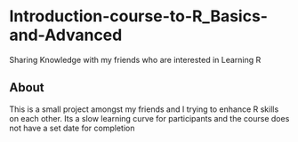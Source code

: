 # Introduction-course-to-R_Basics-and-Advanced
Sharing Knowledge with my friends who are interested in Learning R

## About
This is a small project amongst my friends and I trying to enhance R skills on each other. Its a slow learning curve for participants and the course does not have a set date for completion

